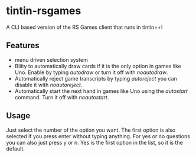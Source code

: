 # tintin-rsgames
A CLI based version of the RS Games client that runs in tintin++!

## Features

* menu driven selection system
* Bility to automatically draw cards if it is the only option in games like Uno. Enable by typing _autodraw_ or turn it off with _noautodraw_.
* Automatically reject game transcripts by typing _autoreject_ you can disable it with _noautoreject_.
* Automatically start the next hand in games like Uno using the _autostart_ command. Turn it off with _noautostart_.

## Usage

Just select the number of the option you want. The first option is also selected if you press enter without typing anything. For yes or no questions you can also just press y or n. Yes is the first option in the list, so it is the default.
